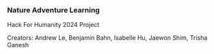 ### Nature Adventure Learning

Hack For Humanity 2024 Project 

Creators: Andrew Le, Benjamin Bahn, Isabelle Hu, Jaewon Shim, Trisha Ganesh
